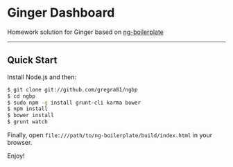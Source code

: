 # Ginger Dashboard

Homework solution for Ginger based on [ng-boilerplate](http://joshdmiller.github.com/ng-boilerplate)  

***

## Quick Start

Install Node.js and then:

```sh
$ git clone git://github.com/gregra81/ngbp
$ cd ngbp
$ sudo npm -g install grunt-cli karma bower
$ npm install
$ bower install
$ grunt watch
```

Finally, open `file:///path/to/ng-boilerplate/build/index.html` in your browser.

Enjoy!